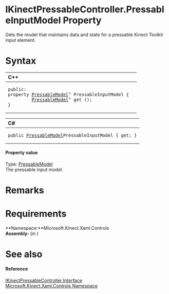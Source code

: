 IKinectPressableController.PressableInputModel Property  
=======================================================  

Gets the model that maintains data and state for a pressable Kinect Toolkit input element. <span id="syntaxSection"></span>

Syntax  
======  

<table>
<colgroup>
<col width="100%" />
</colgroup>
<thead>
<tr class="header">
<th align="left">C++</th>
</tr>
</thead>
<tbody>
<tr class="odd">
<td align="left"><pre><code>public:  
property <a href="../../../Kinect.Toolkit.Input/PressableModel_Class.md">PressableModel</a>^ PressableInputModel {  
         <a href="../../../Kinect.Toolkit.Input/PressableModel_Class.md">PressableModel</a>^ get ();  
}</code></pre></td>
</tr>
</tbody>
</table>

<table>
<colgroup>
<col width="100%" />
</colgroup>
<thead>
<tr class="header">
<th align="left">C#</th>
</tr>
</thead>
<tbody>
<tr class="odd">
<td align="left"><pre><code>public <a href="../../../Kinect.Toolkit.Input/PressableModel_Class.md">PressableModel</a>PressableInputModel { get; }</code></pre></td>
</tr>
</tbody>
</table>

<span id="ID4ES"></span>
#### Property value  

Type: [PressableModel](../../../Kinect.Toolkit.Input/PressableModel_Class.md)  
The pressable input model.  

<span id="remarks"></span>

Remarks  
=======  

<span id="requirements"></span>

Requirements  
============  

**Namespace:**Microsoft.Kinect.Xaml.Controls  
**Assembly:** (in )  

<span id="ID4ECB"></span>

See also  
========  

<span id="ID4EEB"></span>
#### Reference  

[IKinectPressableController Interface](../../IKinectPressableController.md)  
 [Microsoft.Kinect.Xaml.Controls Namespace](../../../Kinect.Xaml.Controls.md)  



<!--Please do not edit the data in the comment block below.-->
<!--
TOCTitle : PressableInputModel Property
RLTitle : IKinectPressableController.PressableInputModel Property
KeywordK : PressableInputModel property
KeywordK : IKinectPressableController.PressableInputModel property
KeywordF : Microsoft.Kinect.Xaml.Controls.IKinectPressableController.PressableInputModel
KeywordF : IKinectPressableController.PressableInputModel
KeywordF : PressableInputModel
KeywordF : Microsoft.Kinect.Xaml.Controls.IKinectPressableController.PressableInputModel
KeywordA : P:Microsoft.Kinect.Xaml.Controls.IKinectPressableController.PressableInputModel
AssetID : P:Microsoft.Kinect.Xaml.Controls.IKinectPressableController.PressableInputModel
Locale : en-us
CommunityContent : 1
APIType : Managed
APILocation : 
APIName : Microsoft.Kinect.Xaml.Controls.IKinectPressableController.PressableInputModel
TargetOS : Windows
TopicType : kbSyntax
DevLang : VB
DevLang : CSharp
DevLang : JavaScript
DevLang : C++
DocSet : K4Wv2
ProjType : K4Wv2Proj
Technology : Kinect for Windows
Product : Kinect for Windows SDK v2
productversion : 20
-->

